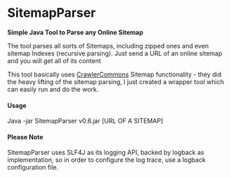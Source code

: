 SitemapParser
=============

**Simple Java Tool to Parse any Online Sitemap**

The tool parses all sorts of Sitemaps, including zipped ones and even sitemap Indexes (recursive parsing).
Just send a URL of an online sitemap and you will get all of its content

This tool basically uses [CrawlerCommons](https://code.google.com/p/crawler-commons/) Sitemap functionality - they did the heavy lifting of the sitemap parsing, I just created a wrapper tool which can easily run and do the work.


#### Usage
Java -jar SitemapParser v0.6.jar [URL OF A SITEMAP]


#### Please Note
SitemapParser uses SLF4J as its logging API, backed by logback as implementation, so in order to configure the log trace, use a logback configuration file.
